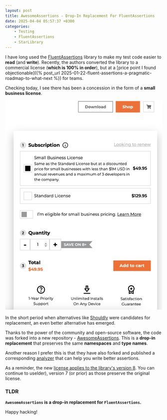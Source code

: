 ```yaml
---
layout: post
title: AwesomeAssertions - Drop-In Replacement For FluentAssertions
date: 2025-04-04 05:57:37 +0300
categories:
    - Testing
    - FluentAssertions
    - StarLibrary
---
```


I have long used the [FluentAssertions](https://fluentassertions.com/) library to make my test code easier to **read** (and **write**). Recently, the authors converted the library to a commercial license (**which is 100% in order**), but at a [price point I found objectionable]({% post_url 2025-01-22-fluent-assertions-a-pragmatic-roadmap-to-what-next %}) for teams.

Checking today, I see there has been a concession in the form of a **small business license**.

![XceedSmallBusiness](../images/2025/04/XceedSmallBusiness.png)

In the short period when alternatives like [Shouldly](https://docs.shouldly.org) were candidates for replacement, an even better alternative has emerged.

Thanks to the power of the community and open-source software, the code was forked into a new repository - [AwesomeAssertions](https://awesomeassertions.org). This is a **drop-in replacement** that preserves the same **namespaces** and **type names**.

Another reason I prefer this is that they have also forked and published a corresponding [analyzer](https://github.com/AwesomeAssertions/AwesomeAssertions.analyzers) that can help you write better assertions.

As a reminder, the new [license applies to the library's version 8](https://xceed.com/fluent-assertions-faq/). You can continue to uselder), version 7 (or prior) as those preserve the original license.

### TLDR

**`AwesomeAssertions` is a drop-in replacement for `FluentAssertions`.**

Happy hacking!
